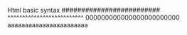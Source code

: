 Html basic syntax
#########################
^^^^^^^^^^^^^^^^^^^^^^^^^^
000000000000000000000000
aaaaaaaaaaaaaaaaaaaaaaa
